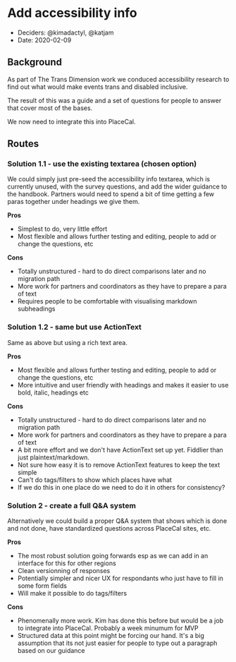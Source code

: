 # Add accessibility info

* Deciders: @kimadactyl, @katjam
* Date: 2020-02-09

## Background

As part of The Trans Dimension work we conduced accessibility research to find out what would make events trans and disabled inclusive.

The result of this was a guide and a set of questions for people to answer that cover most of the bases.

We now need to integrate this into PlaceCal.

## Routes

### Solution 1.1 - use the existing textarea (chosen option)

We could simply just pre-seed the accessibility info textarea, which is currently unused, with the survey questions, and add the wider guidance to the handbook. Partners would need to spend a bit of time getting a few paras together under headings we give them.

**Pros**

  - Simplest to do, very little effort
  - Most flexible and allows further testing and editing, people to add or change the questions, etc

**Cons**

  - Totally unstructured - hard to do direct comparisons later and no migration path
  - More work for partners and coordinators as they have to prepare a para of text
  - Requires people to be comfortable with visualising markdown subheadings

### Solution 1.2 - same but use ActionText

Same as above but using a rich text area.

**Pros**

  - Most flexible and allows further testing and editing, people to add or change the questions, etc
  - More intuitive and user friendly with headings and makes it easier to use bold, italic, headings etc

**Cons**

  - Totally unstructured - hard to do direct comparisons later and no migration path
  - More work for partners and coordinators as they have to prepare a para of text
  - A bit more effort and we don't have ActionText set up yet. Fiddlier than just plaintext/markdown.
  - Not sure how easy it is to remove ActionText features to keep the text simple
  - Can't do tags/filters to show which places have what
  - If we do this in one place do we need to do it in others for consistency?

### Solution 2 - create a full Q&A system

Alternatively we could build a proper Q&A system that shows which is done and not done, have standardized questions across PlaceCal sites, etc. 

**Pros**

  - The most robust solution going forwards esp as we can add in an interface for this for other regions
  - Clean versionning of responses
  - Potentially simpler and nicer UX for respondants who just have to fill in some form fields
  - Will make it possible to do tags/filters

**Cons**

  - Phenomenally more work. Kim has done this before but would be a job to integrate into PlaceCal. Probably a week minumum for MVP
  - Structured data at this point might be forcing our hand. It's a big assumption that its not just easier for people to type out a paragraph based on our guidance

